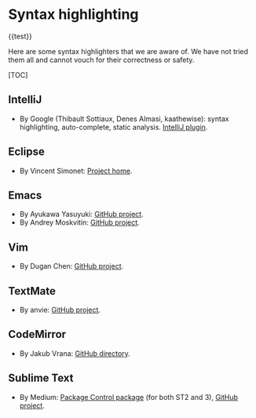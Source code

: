 # Syntax highlighting

\{{test}}

Here are some syntax highlighters that we are aware of. We have not tried them
all and cannot vouch for their correctness or safety.

[TOC]

## IntelliJ

-   By Google (Thibault Sottiaux, Denes Almasi, kaathewise): syntax
    highlighting, auto-complete, static analysis. [IntelliJ plugin][intellij].

## Eclipse

-   By Vincent Simonet: [Project home][eclipse-project].

## Emacs

-   By Ayukawa Yasuyuki: [GitHub project][emacs-1-project].
-   By Andrey Moskvitin: [GitHub project][emacs-2-project].

## Vim

-   By Dugan Chen: [GitHub project][vim-project].

## TextMate

-   By anvie: [GitHub project][textmate-project].

## CodeMirror

-   By Jakub Vrana: [GitHub directory][codemirror-project].

## Sublime Text

-   By Medium: [Package Control package][package-control] (for both ST2 and 3),
    [GitHub project][sublime-project].

[intellij]: https://plugins.jetbrains.com/plugin/9841-bamboo-soy
[eclipse-project]: http://www.normalesup.org/~simonet/soft/ow/eclipse-closure-templates.en.html
[emacs-1-project]: https://github.com/toomoresuch/soy-mode
[emacs-2-project]: https://github.com/archimag/cl-closure-template
[vim-project]: https://github.com/duganchen/vim-soy
[textmate-project]: https://github.com/anvie/SoyTemplate
[codemirror-project]: https://github.com/codemirror/CodeMirror
[package-control]: https://packagecontrol.io/packages/Soy
[sublime-project]: https://github.com/Medium/soy-sublime
